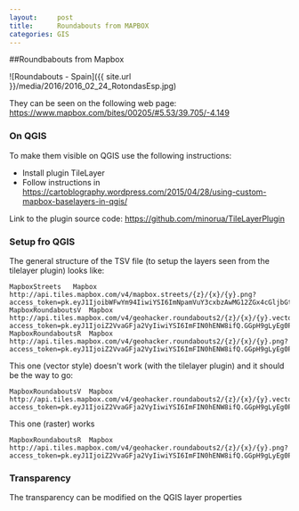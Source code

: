 ```yaml
---
layout:     post
title:      Roundabouts from MAPBOX
categories: GIS
---
```

##Roundbabouts from Mapbox

![Roundabouts - Spain]({{ site.url }}/media/2016/2016_02_24_RotondasEsp.jpg)

They can be seen on the following web page: https://www.mapbox.com/bites/00205/#5.53/39.705/-4.149



### On QGIS

To make them visible on QGIS use the following instructions:

- Install plugin TileLayer
- Follow instructions in https://cartoblography.wordpress.com/2015/04/28/using-custom-mapbox-baselayers-in-qgis/

Link to the plugin source code: https://github.com/minorua/TileLayerPlugin

### Setup fro QGIS

The general structure of the TSV file (to setup the layers seen from the tilelayer plugin) looks like:

```
MapboxStreets	Mapbox	http://api.tiles.mapbox.com/v4/mapbox.streets/{z}/{x}/{y}.png?access_token=pk.eyJ1IjoibWFwYm94IiwiYSI6ImNpamVuY3cxbzAwMG12ZGx4cGljbGtqMGUifQ.vpDqms08MBqoRgp667Yz5Q
MapboxRoundaboutsV	Mapbox	http://api.tiles.mapbox.com/v4/geohacker.roundabouts2/{z}/{x}/{y}.vector.pbf?access_token=pk.eyJ1IjoiZ2VvaGFja2VyIiwiYSI6ImFIN0hENW8ifQ.GGpH9gLyEg0PZf3NPQ7Vrg
MapboxRoundaboutsR	Mapbox	http://api.tiles.mapbox.com/v4/geohacker.roundabouts2/{z}/{x}/{y}.png?access_token=pk.eyJ1IjoiZ2VvaGFja2VyIiwiYSI6ImFIN0hENW8ifQ.GGpH9gLyEg0PZf3NPQ7Vrg
```
This one (vector style) doesn't work (with the tilelayer plugin) and it should be the way to go:
```
MapboxRoundaboutsV	Mapbox	http://api.tiles.mapbox.com/v4/geohacker.roundabouts2/{z}/{x}/{y}.vector.pbf?access_token=pk.eyJ1IjoiZ2VvaGFja2VyIiwiYSI6ImFIN0hENW8ifQ.GGpH9gLyEg0PZf3NPQ7Vrg
```
This one (raster) works
```
MapboxRoundaboutsR	Mapbox	http://api.tiles.mapbox.com/v4/geohacker.roundabouts2/{z}/{x}/{y}.png?access_token=pk.eyJ1IjoiZ2VvaGFja2VyIiwiYSI6ImFIN0hENW8ifQ.GGpH9gLyEg0PZf3NPQ7Vrg
```
### Transparency
The transparency can be modified on the QGIS layer properties



